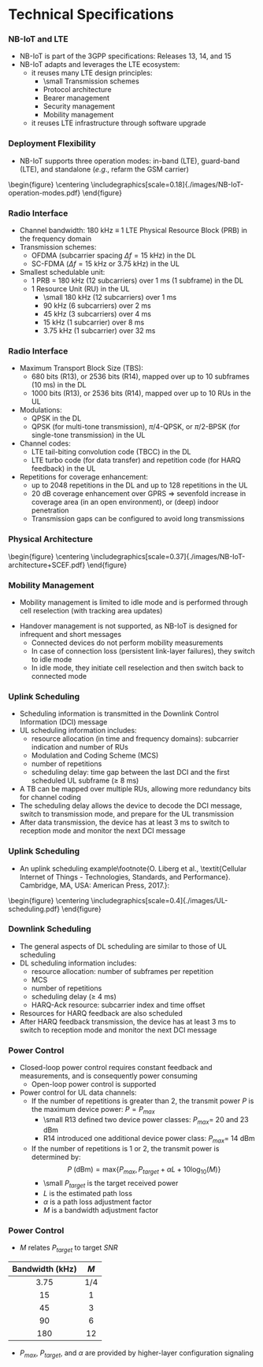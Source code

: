 # Technical Specifications

### NB-IoT and LTE
- NB-IoT is part of the 3GPP specifications: Releases 13, 14, and 15
- NB-IoT adapts and leverages the LTE ecosystem:
    - it reuses many LTE design principles:
        - \small Transmission schemes
        - Protocol architecture
        - Bearer management
        - Security management
        - Mobility management
    - it reuses LTE infrastructure through software upgrade

### Deployment Flexibility
- NB-IoT supports three operation modes: in-band (LTE), guard-band (LTE), and standalone ($e.g.,$ refarm the GSM carrier)

\begin{figure}
	\centering
	\includegraphics[scale=0.18]{./images/NB-IoT-operation-modes.pdf}
\end{figure}

### Radio Interface
- Channel bandwidth: 180 kHz $\equiv$ 1 LTE Physical Resource Block (PRB) in the frequency domain
- Transmission schemes:
    - OFDMA (subcarrier spacing $\Delta f = 15$ kHz) in the DL
    - SC-FDMA ($\Delta f = 15$ kHz or 3.75 kHz) in the UL
- Smallest schedulable unit:
    - 1 PRB = 180 kHz (12 subcarriers) over 1 ms (1 subframe) in the DL
    - 1 Resource Unit (RU) in the UL
        - \small 180 kHz (12 subcarriers) over 1 ms
        - 90 kHz (6 subcarriers) over 2 ms
        - 45 kHz (3 subcarriers) over 4 ms
        - 15 kHz (1 subcarrier) over 8 ms
        - 3.75 kHz (1 subcarrier) over 32 ms

<!--
In Release 13 and 14, NB-IoT only supports frequency division
duplex (FDD) half-duplex mode. 
Time division duplex (TDD) mode was introduced in Release 15.
-->

### Radio Interface
- Maximum Transport Block Size (TBS):
    - 680 bits (R13), or 2536 bits (R14), mapped over up to 10 subframes (10 ms) in the DL
    - 1000 bits (R13), or 2536 bits (R14), mapped over up to 10 RUs in the UL
- Modulations:
    - QPSK in the DL
    - QPSK (for multi-tone transmission), $\pi$/4-QPSK, or $\pi$/2-BPSK (for single-tone transmission) in the UL
- Channel codes:
    - LTE tail-biting convolution code (TBCC) in the DL
    - LTE turbo code (for data transfer) and repetition code (for HARQ feedback) in the UL
- Repetitions for coverage enhancement:
    - up to 2048 repetitions in the DL and up to 128 repetitions in the UL
    - 20 dB coverage enhancement over GPRS $\Rightarrow$ sevenfold increase in coverage area (in an open environment), or (deep) indoor penetration
    - Transmission gaps can be configured to avoid long transmissions

### Physical Architecture
\begin{figure}
	\centering
	\includegraphics[scale=0.37]{./images/NB-IoT-architecture+SCEF.pdf}
\end{figure}

### Mobility Management
- Mobility management is limited to idle mode and is performed through cell reselection (with tracking area updates)
<!--
- Idle devices wake up at the end of each eDRX cycle to perform cell reselection measurements
-->
- Handover management is not supported, as NB-IoT is designed for infrequent and short messages
    - Connected devices do not perform mobility measurements
    - In case of connection loss (persistent link-layer failures), they switch to idle mode
    - In idle mode, they initiate cell reselection and then switch back to connected mode

### Uplink Scheduling
- Scheduling information is transmitted in the Downlink Control Information (DCI) message
- UL scheduling information includes:
    - resource allocation (in time and frequency domains): subcarrier indication and number of RUs
    - Modulation and Coding Scheme (MCS)
    - number of repetitions
    - scheduling delay: time gap between the last DCI and the first scheduled UL subframe ($\geq$ 8 ms)
- A TB can be mapped over multiple RUs, allowing more redundancy bits for channel coding
- The scheduling delay allows the device to decode the DCI message, switch to transmission mode, and prepare for the UL transmission
- After data transmission, the device has at least 3 ms to switch to reception mode and monitor the next DCI message

<!--
- The modulation format is determined based on the MCS index
- The TBS and the code rate are based on the MCS index and the number of RUs
-->

<!--
- For both uplink and downlink, there are five physical channels:
    - Narrowband Physical Broadcast Channel (NPBCH): Master information for system access.
    - Narrowband Physical Downlink Control Channel (NPDCCH): Scheduling information.
    - Narrowband Physical Downlink Shared Channel (NPDSCH): Downlink dedicated and common data.
    - Narrowband Physical Random Access Channel (NPRACH): Random access.
    - Narrowband Physical Uplink Shared Channel (NPUSCH): Uplink data.
-->

### Uplink Scheduling
- An uplink scheduling example\footnote{O. Liberg et al., \textit{Cellular Internet of Things - Technologies, Standards, and Performance}. Cambridge, MA, USA: American Press, 2017.}:

\begin{figure}
	\centering
	\includegraphics[scale=0.4]{./images/UL-scheduling.pdf}
\end{figure}

### Downlink Scheduling
- The general aspects of DL scheduling are similar to those of UL scheduling
- DL scheduling information includes:
    - resource allocation: number of subframes per repetition
    - MCS
    - number of repetitions
    - scheduling delay ($\geq$ 4 ms)
    - HARQ-Ack resource: subcarrier index and time offset
- Resources for HARQ feedback are also scheduled
- After HARQ feedback transmission, the device has at least 3 ms to switch to reception mode and monitor the next DCI message

### Power Control
- Closed-loop power control requires constant feedback and measurements, and is consequently power consuming
    -  Open-loop power control is supported
- Power control for UL data channels:
    - If the number of repetitions is greater than 2, the transmit power $P$ is the maximum device power: $P = P_{max}$
        - \small R13 defined two device power classes: $P_{max} =$ 20 and 23 dBm
        - R14 introduced one additional device power class: $P_{max} =$ 14 dBm
    - If the number of repetitions is 1 or 2, the transmit power is determined by:
$$ P \mbox{ (dBm)} = \text{max} \left\{ P_{max}, P_{target} + \alpha L + 10 \text{log}_{10} (M)\right\}$$
        - \small $P_{target}$ is the target received power
        - $L$ is the estimated path loss
        - $\alpha$ is a path loss adjustment factor
        - $M$ is a bandwidth adjustment factor

### Power Control
- $M$ relates $P_{target}$ to target $SNR$

| Bandwidth (kHz) | $M$ |
|:-----------:|:------:|
| 3.75 | 1/4 |
| 15 | 1 |
| 45 | 3 |
| 90 | 6 |
| 180 | 12 |

- $P_{max}$, $P_{target}$, and $\alpha$ are provided by higher-layer configuration signaling
